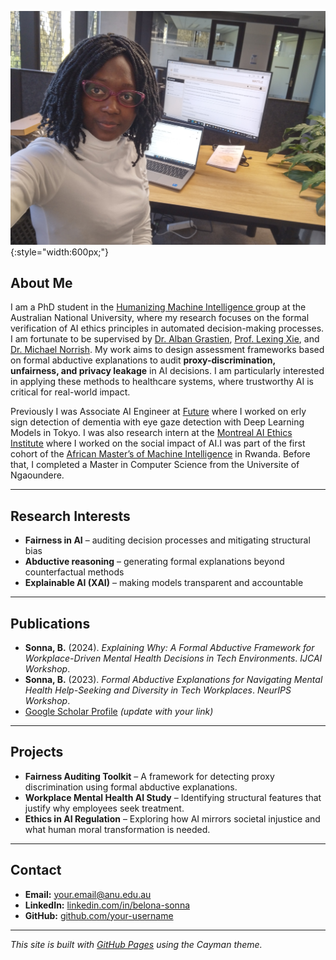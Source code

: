 ![Profile photo](profiles.jpg){:style="width:600px;"}
## About Me

I am a PhD student in the [Humanizing Machine Intelligence ](https://hmi.anu.edu.au/) group at the Australian National University, where my research focuses on the formal verification of AI ethics principles in automated decision-making processes. I am fortunate to be supervised by [Dr. Alban Grastien](https://comp.anu.edu.au/people/alban-grastien/), [Prof. Lexing Xie](https://users.cecs.anu.edu.au/~xlx/index.html), and [Dr. Michael Norrish](https://researchportalplus.anu.edu.au/en/persons/michael-norrish). My work aims to design assessment frameworks based on formal abductive explanations to audit **proxy-discrimination, unfairness, and privacy leakage** in AI decisions. I am particularly interested in applying these methods to healthcare systems, where trustworthy AI is critical for real-world impact.

Previously I was Associate AI Engineer at [Future](https://www.future.co.jp/en/) where I worked on erly sign detection of dementia with eye gaze detection with Deep Learning Models in Tokyo. I was also research intern at the [Montreal AI Ethics Institute](https://montrealethics.ai/) where I worked on the social impact of AI.I was part of the first cohort of the [African Master’s of Machine Intelligence](https://aimsammi.org/) in Rwanda. Before that, I completed a Master in Computer Science from the Universite of Ngaoundere.

---

## Research Interests

- **Fairness in AI** – auditing decision processes and mitigating structural bias  
- **Abductive reasoning** – generating formal explanations beyond counterfactual methods  
- **Explainable AI (XAI)** – making models transparent and accountable  

---

## Publications

- **Sonna, B.** (2024). *Explaining Why: A Formal Abductive Framework for Workplace-Driven Mental Health Decisions in Tech Environments*. _IJCAI Workshop_.  
- **Sonna, B.** (2023). *Formal Abductive Explanations for Navigating Mental Health Help-Seeking and Diversity in Tech Workplaces*. _NeurIPS Workshop_.  
- [Google Scholar Profile](https://scholar.google.com/) _(update with your link)_  

---

## Projects

- **Fairness Auditing Toolkit** – A framework for detecting proxy discrimination using formal abductive explanations.  
- **Workplace Mental Health AI Study** – Identifying structural features that justify why employees seek treatment.  
- **Ethics in AI Regulation** – Exploring how AI mirrors societal injustice and what human moral transformation is needed.

---

## Contact

- **Email:** your.email@anu.edu.au  
- **LinkedIn:** [linkedin.com/in/belona-sonna](https://www.linkedin.com/in/belona-sonna/)  
- **GitHub:** [github.com/your-username](https://github.com/your-username)

---

*This site is built with [GitHub Pages](https://pages.github.com/) using the Cayman theme.*
